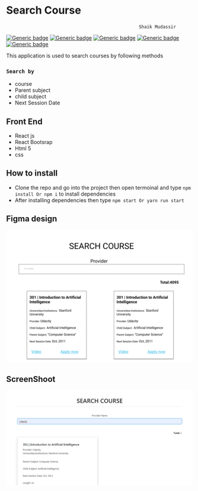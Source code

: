 # Search Course
                                                      Shaik Mudassir
[![Generic badge](https://img.shields.io/badge/npm-6.12.0-<COLOR>.svg)](https://www.npmjs.com/) [![Generic badge](https://img.shields.io/badge/nodejs-12.13.0-<COLOR>.svg)](https://nodejs.org) [![Generic badge](https://img.shields.io/badge/react-^16.12.0-<COLOR>.svg)](https://reactjs.org/) [![Generic badge](https://img.shields.io/badge/axios-^0.19.0-<COLOR>.svg)](https://www.npmjs.com/package/axios) [![Generic badge](https://img.shields.io/badge/bootsrap-^4.4.1-<COLOR>.svg)](https://react-bootstrap.github.io/)

This application is used to search courses by following methods
### `Search by` 
+ course
+ Parent subject
+ child subject
+ Next Session Date

## Front End

+ React js
+ React Bootsrap
+ Html 5
+ css

## How to install
+ Clone the repo and go into the project then open termoinal and type `npm install Or npm i` to install dependencies
+ After installing dependencies then type `npm start Or yarn run start`

## Figma design

![image](./img/design.png)

## ScreenShoot
![image](./img/screenshoot.jpg)
